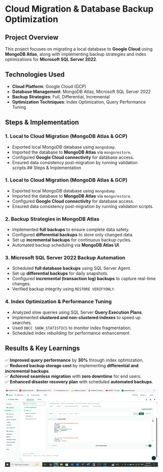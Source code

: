 # Cloud Migration & Database Backup Optimization

## Project Overview
This project focuses on migrating a local database to **Google Cloud** using **MongoDB Atlas**, along with implementing backup strategies and index optimizations for **Microsoft SQL Server 2022**.

## Technologies Used
- **Cloud Platform**: Google Cloud (GCP)
- **Database Management**: MongoDB Atlas, Microsoft SQL Server 2022
- **Backup Strategies**: Full, Differential, Incremental
- **Optimization Techniques**: Index Optimization, Query Performance Tuning

## Steps & Implementation
### 1. **Local to Cloud Migration (MongoDB Atlas & GCP)**
- Exported local MongoDB database using `mongodump`.
- Imported the database to **MongoDB Atlas** via `mongorestore`.
- Configured **Google Cloud connectivity** for database access.
- Ensured data consistency post-migration by running validation scripts.## Steps & Implementation
### 1. **Local to Cloud Migration (MongoDB Atlas & GCP)**
- Exported local MongoDB database using `mongodump`.
- Imported the database to **MongoDB Atlas** via `mongorestore`.
- Configured **Google Cloud connectivity** for database access.
- Ensured data consistency post-migration by running validation scripts.

### 2. **Backup Strategies in MongoDB Atlas**
- Implemented **full backups** to ensure complete data safety.
- Configured **differential backups** to store only changed data.
- Set up **incremental backups** for continuous backup cycles.
- Automated backup scheduling via **MongoDB Atlas UI**.

### 3. **Microsoft SQL Server 2022 Backup Automation**
- Scheduled **full database backups** using SQL Server Agent.
- Set up **differential backups** for daily snapshots.
- Configured **incremental (transaction log) backups** to capture real-time changes.
- Verified backup integrity using `RESTORE VERIFYONLY`.

### 4. **Index Optimization & Performance Tuning**
- Analyzed slow queries using SQL Server **Query Execution Plans**.
- Implemented **clustered and non-clustered indexes** to speed up searches.
- Used `DBCC SHOW_STATISTICS` to monitor index fragmentation.
- Scheduled index rebuilding for performance enhancement.

## Results & Key Learnings
✅ **Improved query performance** by **30%** through index optimization.  
✅ **Reduced backup storage cost** by implementing **differential and incremental backups**.  
✅ **Achieved seamless migration** with **zero downtime** for end users.  
✅ **Enhanced disaster recovery plan** with scheduled **automated backups**.

![MongoDB Atlas](databaseCloud.PNG)